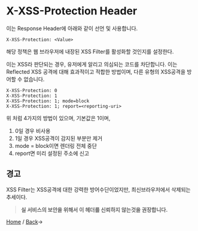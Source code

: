 # X-XSS-Protection Header

이는 Response Header에 아래와 같이 선언 및 사용합니다.
```Response Header
X-XSS-Protection: <Value>
```
해당 정책은 웹 브라우저에 내장된
XSS Filter를 활성화할 것인지를 설정한다.

이는 XSS라 판단되는 경우, 유저에게 알리고
의심되는 코드를 차단합니다.
이는 Reflected XSS 공격에 대해
효과적이고 적합한 방법이며,
다른 유형의 XSS공격을 방어할 수 없습니다.

```Response Header
X-XSS-Protection: 0
X-XSS-Protection: 1
X-XSS-Protection: 1; mode=block
X-XSS-Protection: 1; report=<reporting-uri>
```
위 처럼 4가지의 방법이 있으며,
기본값은 1이며,

1. 0일 경우 비사용
2. 1일 경우 XSS공격이 감지된 부분만 제거
3. mode = block이면 렌더링 전체 중단
4. report면 미리 설정된 주소에 신고

## 경고
XSS Filter는 XSS공격에 대한
강력한 방어수단이었지만,
최신브라우저에서 삭제되는 추세이다.
> **실 서비스의 보안을 위해서 이 헤더를 신뢰하지 않는것을 권장합니다.**



[Home](https://github.com/sunrabbit123/Learn_Web_Security) / [Back](https://github.com/sunrabbit123/Learn_Web_Security/tree/main/XSS)->
